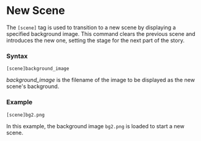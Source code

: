 # New Scene

The `[scene]` tag is used to transition to a new scene by displaying a specified background image. This command clears the previous scene and introduces the new one, setting the stage for the next part of the story.

### Syntax

```
[scene]background_image
```

*background_image* is the filename of the image to be displayed as the new scene's background.

### Example

```vns
[scene]bg2.png
```

In this example, the background image `bg2.png` is loaded to start a new scene.
